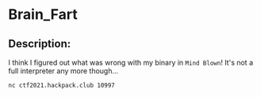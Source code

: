 
# Brain_Fart
## Description:
I think I figured out what was wrong with my binary in `Mind Blown`! It's not a full interpreter any more though...

`nc ctf2021.hackpack.club 10997`

